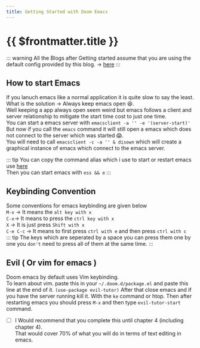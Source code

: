 ```yaml
---
title: Getting Started with Doom Emacs
---
```


# {{ $frontmatter.title }}
::: warning
All the Blogs after Getting started assume that you are using the default config provided by this blog. -> <a href="/Linux-Blog/config.zip" download>here</a>
:::

## How to start Emacs
If you lanuch emacs like a normal application it is quite slow to say the least.  
What is the solution -> Always keep emacs open :laughing:.  
Well keeping a app always open seem weird but emacs follows a client and server relationship to mitigate the start time cost to just one time.  
You can start a emacs server with `emacsclient -a '' -e '(server-start)'`  
But now if you call the `emacs` command it will still open a emacs which does not connect to the server which was started 😱.  
You will need to call `emacsclient -c -a '' & disown` which will create a graphical instance of emacs which connect to the emacs server.  

::: tip
You can copy the command alias which i use to start or restart emacs use [here](./Installation#personal-way)  
Then you can start emacs with `ess && e`
:::

## Keybinding Convention
Some conventions for emacs keybinding are given below  
`M-x` -> It means the `alt key with x`  
`C-x`-> It means to press the `ctrl key with x`  
`X` -> It is just press `Shift with x`  
`C-e C-c` -> It means to first press `ctrl with e` and then press `ctrl with c`  
::: tip
The keys which are seperated by a space you can press them one by one you `don't` need to press all of them at the same time.
:::

## Evil ( Or vim for emacs )
Doom emacs by default uses Vim keybinding.  
To learn about vim.
paste this in your `~/.doom.d/package.el` and paste this line at the end of it.
`(use-package evil-tutor)`
After that close emacs and if you have the server running kill it.
With the `ke` command or htop.
Then after restarting emacs you should press `M-x` and then type `evil-tutor-start` command.  
  * [ ] I Would recommend that you complete this until chapter 4 (including chapter 4).  
That would cover 70% of what you will do in terms of text editing in emacs.  

